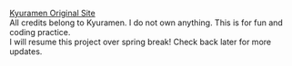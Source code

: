 [Kyuramen Original Site](https://www.kyuramen.com/)  
All credits belong to Kyuramen. I do not own anything. This is for fun and coding practice.  
I will resume this project over spring break! Check back later for more updates.

